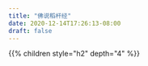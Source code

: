 ```yaml
---
title: "佛说稻杆经"
date: 2020-12-14T17:26:13-08:00
draft: false
---
```



{{% children style="h2" depth="4" %}}
